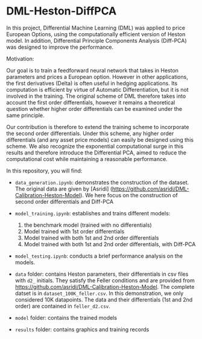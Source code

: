 # DML-Heston-DiffPCA
 
In this project, Differential Machine Learning (DML) was applied to price European Options, using the computationally efficient version of Heston model. In addition, Differential Principle Components Analysis (Diff-PCA) was designed to improve the performance.

Motivation:
<p>
Our goal is to train a feedforward neural network that takes in Heston parameters and prices a European option. However in other applications, the first derivatives (Delta) is often useful in hedging applications. Its computation is efficient by virtue of Automatic Differentiation, but it is not involved in the training. The original scheme of DML therefore takes into account the first order differentials, however it remains a theoretical question whether higher order differentials can be examined under the same principle. 
</p>

Our contribution is therefore to extend the training scheme to incorporate the second order differentials. Under this scheme, any higher order differentials (and any asset price models) can easily be designed using this scheme. We also recognize the exponential computational surge in this results and therefore introduce the Differential PCA, aimed to reduce the computational cost while maintaining a reasonable performance. 

In this repository, you will find:
- `data_generation.ipynb`: demonstrates the construction of the dataset. The original data are given by [Asridi] (https://github.com/asridi/DML-Calibration-Heston-Model). We here focus on the construction of second order differentials and Diff-PCA
- `model_training.ipynb`: establishes and trains different models:
    1.  the benchmark model (trained with no differentials)
    2.  Model trained with 1st order differentials
    3.  Model trained with both 1st and 2nd order differentials
    4.  Model trained with both 1st and 2nd order differentials, with Diff-PCA
    
- `model_testing.ipynb`: conducts a brief performance analysis on the models.

- `data` folder: contains Heston parameters, their differentials in csv files with `d2_` initials. They satisfy the Feller conditions and are provided from https://github.com/asridi/DML-Calibration-Heston-Model. The complete datset is in `dataset_100K_feller.csv`. In this demonstration, we only considered 10K datapoints. The data and their differentials (1st and 2nd order) are contained in `feller_d2.csv`.

- `model` folder: contains the trained models
- `results` folder: contains graphics and training records
